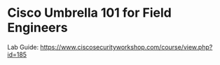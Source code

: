 # Cisco Umbrella 101 for Field Engineers

Lab Guide:
https://www.ciscosecurityworkshop.com/course/view.php?id=185
